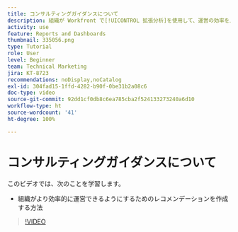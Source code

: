 ```yaml
---
title: コンサルティングガイダンスについて
description: 組織が Workfront で[!UICONTROL 拡張分析]を使用して、運営の効率を上げるためレコメンデーションを作成する方法について説明します。
activity: use
feature: Reports and Dashboards
thumbnail: 335056.png
type: Tutorial
role: User
level: Beginner
team: Technical Marketing
jira: KT-8723
recommendations: noDisplay,noCatalog
exl-id: 304fad15-1ffd-4282-b90f-0be31b2a08c6
doc-type: video
source-git-commit: 92dd1cf0db8c6ea785cba2f524133273240a6d10
workflow-type: ht
source-wordcount: '41'
ht-degree: 100%

---
```


# コンサルティングガイダンスについて

このビデオでは、次のことを学習します。

* 組織がより効率的に運営できるようにするためのレコメンデーションを作成する方法

>[!VIDEO](https://video.tv.adobe.com/v/335056/?quality=12&learn=on)
